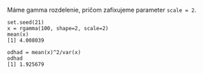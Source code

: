 Máme gamma rozdelenie, pričom zafixujeme parameter `scale = 2`.

```
set.seed(21)
x = rgamma(100, shape=2, scale=2)
mean(x)
[1] 4.008039

odhad = mean(x)^2/var(x)
odhad
[1] 1.925679
```
